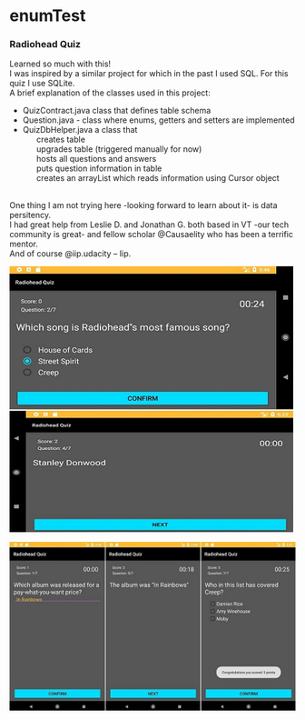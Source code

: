 # enumTest

<h3>Radiohead Quiz</h3>

Learned so much with this!
<br>I was inspired by a similar project for which in the past I used SQL. For this quiz I use SQLite.
<br>A brief explanation of the classes used in this project:
<ul><li>QuizContract.java class that defines table schema</li>
<li>Question.java - class where enums, getters and setters are implemented</li>
<li>QuizDbHelper.java a class that <ol>creates table</ol><ol>upgrades table (triggered manually for now)</ol><ol>hosts all questions and answers</ol><ol>puts question information in table</ol><ol>creates an arrayList which reads information using Cursor object</ol></li>
</ul>
<br>One thing I am not trying here -looking forward to learn about it- is data persitency. 
<br>I had great help from Leslie D. and Jonathan G. both based in VT -our tech community is great- and fellow scholar @Causaelity who has been a terrific mentor. 
<br>And of course @iip.udacity – Iip.

![preview](/images/portrait_quiz.jpg)<p>
![preview](/images/landscape_quiz_2.jpg)
